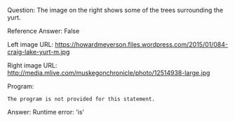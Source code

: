 Question: The image on the right shows some of the trees surrounding the yurt.

Reference Answer: False

Left image URL: https://howardmeyerson.files.wordpress.com/2015/01/084-craig-lake-yurt-m.jpg

Right image URL: http://media.mlive.com/muskegonchronicle/photo/12514938-large.jpg

Program:

```
The program is not provided for this statement.
```
Answer: Runtime error: 'is'

